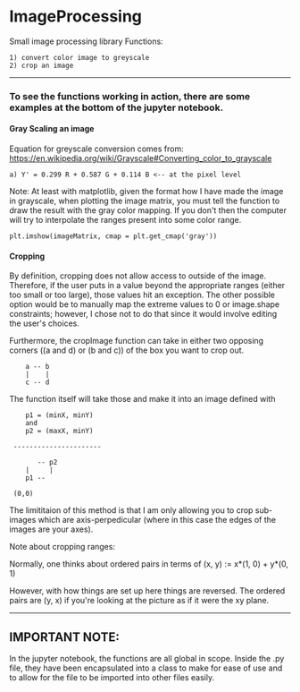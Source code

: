 # ImageProcessing
Small image processing library
Functions:

    1) convert color image to greyscale
    2) crop an image
    
----

### To see the functions working in action, there are some examples at the bottom of the jupyter notebook. 

#### Gray Scaling an image

Equation for greyscale conversion comes from:
https://en.wikipedia.org/wiki/Grayscale#Converting_color_to_grayscale

    
    a) Y' = 0.299 R + 0.587 G + 0.114 B <-- at the pixel level
    
Note: At least with matplotlib, given the format how I have made the image in grayscale, when plotting the image matrix, you must tell the function to draw the result with the gray color mapping. If you don't then the computer will try to interpolate the ranges present into some color range.
```
plt.imshow(imageMatrix, cmap = plt.get_cmap('gray'))
```

#### Cropping

By definition, cropping does not allow access to outside of the image. Therefore, if the user puts in a value beyond the appropriate ranges (either too small or too large), those values hit an exception. The other possible option would be to manually map the extreme values to 0 or image.shape constraints; however, I chose not to do that since it would involve editing the user's choices. 

Furthermore, the cropImage function can take in either two opposing corners ((a and d) or (b and c)) of the box you want to crop out.
```
    a -- b
    |    |
    c -- d
```
The function itself will take those and make it into an image defined with 
```
    p1 = (minX, minY) 
    and 
    p2 = (maxX, minY)
    
 ----------------------
    
       -- p2
    |     |
    p1 -- 
    
 (0,0)
```
The limititaion of this method is that I am only allowing you to crop sub-images which are axis-perpedicular (where in this case the edges of the images are your axes). 

Note about cropping ranges:

Normally, one thinks about ordered pairs in terms of (x, y) := x*(1, 0) + y*(0, 1)

However, with how things are set up here things are reversed. The ordered pairs are (y, x) if you're looking at the picture as if it were the xy plane.

----

## IMPORTANT NOTE:

In the jupyter notebook, the functions are all global in scope. Inside the .py file, they have been encapsulated into a class to make for ease of use and to allow for the file to be imported into other files easily. 
